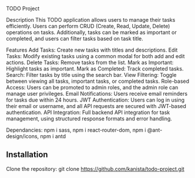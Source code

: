 TODO Project

Description
This TODO application allows users to manage their tasks efficiently. Users can perform CRUD (Create, Read, Update, Delete) operations on tasks. Additionally, tasks can be marked as important or completed, and users can filter tasks based on task title.

Features
Add Tasks: Create new tasks with titles and descriptions.
Edit Tasks: Modify existing tasks using a common modal for both add and edit actions.
Delete Tasks: Remove tasks from the list.
Mark as Important: Highlight tasks as important.
Mark as Completed: Track completed tasks.
Search: Filter tasks by title using the search bar.
View Filtering: Toggle between viewing all tasks, important tasks, or completed tasks.
Role-based Access: Users can be promoted to admin roles, and the admin role can manage user privileges.
Email Notifications: Users receive email reminders for tasks due within 24 hours.
JWT Authentication: Users can log in using their email or username, and all API requests are secured with JWT-based authentication.
API Integration: Full backend API integration for task management, using structured response formats and error handling.

Dependancies: 
npm i sass,
npm i react-router-dom,
npm i @ant-design/icons,
npm i antd

## Installation
Clone the repository:
  git clone https://github.com/kanista/todo-project.git

   
